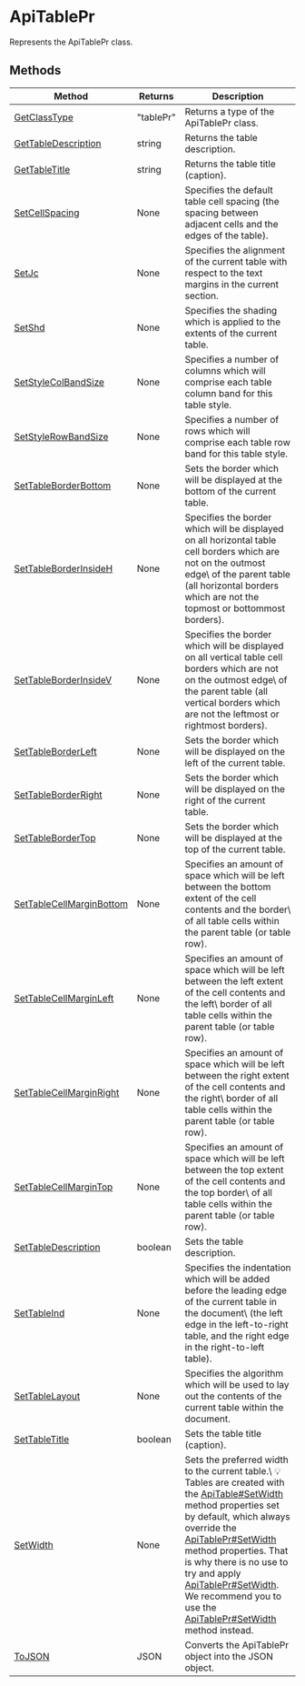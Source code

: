 # ApiTablePr

Represents the ApiTablePr class.


## Methods

| Method | Returns | Description |
| ------ | ------- | ----------- |
| [GetClassType](./Methods/GetClassType.md) | "tablePr" | Returns a type of the ApiTablePr class. |
| [GetTableDescription](./Methods/GetTableDescription.md) | string | Returns the table description. |
| [GetTableTitle](./Methods/GetTableTitle.md) | string | Returns the table title (caption). |
| [SetCellSpacing](./Methods/SetCellSpacing.md) | None | Specifies the default table cell spacing (the spacing between adjacent cells and the edges of the table). |
| [SetJc](./Methods/SetJc.md) | None | Specifies the alignment of the current table with respect to the text margins in the current section. |
| [SetShd](./Methods/SetShd.md) | None | Specifies the shading which is applied to the extents of the current table. |
| [SetStyleColBandSize](./Methods/SetStyleColBandSize.md) | None | Specifies a number of columns which will comprise each table column band for this table style. |
| [SetStyleRowBandSize](./Methods/SetStyleRowBandSize.md) | None | Specifies a number of rows which will comprise each table row band for this table style. |
| [SetTableBorderBottom](./Methods/SetTableBorderBottom.md) | None | Sets the border which will be displayed at the bottom of the current table. |
| [SetTableBorderInsideH](./Methods/SetTableBorderInsideH.md) | None | Specifies the border which will be displayed on all horizontal table cell borders which are not on the outmost edge\ of the parent table (all horizontal borders which are not the topmost or bottommost borders). |
| [SetTableBorderInsideV](./Methods/SetTableBorderInsideV.md) | None | Specifies the border which will be displayed on all vertical table cell borders which are not on the outmost edge\ of the parent table (all vertical borders which are not the leftmost or rightmost borders). |
| [SetTableBorderLeft](./Methods/SetTableBorderLeft.md) | None | Sets the border which will be displayed on the left of the current table. |
| [SetTableBorderRight](./Methods/SetTableBorderRight.md) | None | Sets the border which will be displayed on the right of the current table. |
| [SetTableBorderTop](./Methods/SetTableBorderTop.md) | None | Sets the border which will be displayed at the top of the current table. |
| [SetTableCellMarginBottom](./Methods/SetTableCellMarginBottom.md) | None | Specifies an amount of space which will be left between the bottom extent of the cell contents and the border\ of all table cells within the parent table (or table row). |
| [SetTableCellMarginLeft](./Methods/SetTableCellMarginLeft.md) | None | Specifies an amount of space which will be left between the left extent of the cell contents and the left\ border of all table cells within the parent table (or table row). |
| [SetTableCellMarginRight](./Methods/SetTableCellMarginRight.md) | None | Specifies an amount of space which will be left between the right extent of the cell contents and the right\ border of all table cells within the parent table (or table row). |
| [SetTableCellMarginTop](./Methods/SetTableCellMarginTop.md) | None | Specifies an amount of space which will be left between the top extent of the cell contents and the top border\ of all table cells within the parent table (or table row). |
| [SetTableDescription](./Methods/SetTableDescription.md) | boolean | Sets the table description. |
| [SetTableInd](./Methods/SetTableInd.md) | None | Specifies the indentation which will be added before the leading edge of the current table in the document\ (the left edge in the left-to-right table, and the right edge in the right-to-left table). |
| [SetTableLayout](./Methods/SetTableLayout.md) | None | Specifies the algorithm which will be used to lay out the contents of the current table within the document. |
| [SetTableTitle](./Methods/SetTableTitle.md) | boolean | Sets the table title (caption). |
| [SetWidth](./Methods/SetWidth.md) | None | Sets the preferred width to the current table.\ 💡 Tables are created with the [ApiTable#SetWidth](../ApiTable/Methods/SetWidth.md) method properties set by default, which always override the [ApiTablePr#SetWidth](../ApiTablePr/Methods/SetWidth.md) method properties. That is why there is no use to try and apply [ApiTablePr#SetWidth](../ApiTablePr/Methods/SetWidth.md). We recommend you to use the  [ApiTablePr#SetWidth](../ApiTablePr/Methods/SetWidth.md) method instead. |
| [ToJSON](./Methods/ToJSON.md) | JSON | Converts the ApiTablePr object into the JSON object. |
